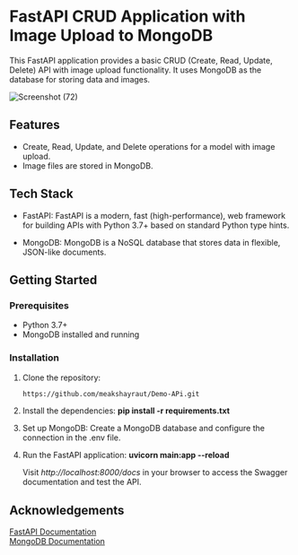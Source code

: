 # FastAPI CRUD Application with Image Upload to MongoDB
This FastAPI application provides a basic CRUD (Create, Read, Update, Delete) API with image upload functionality. It uses MongoDB as the database for storing data and images.

![Screenshot (72)](https://github.com/meakshayraut/Demo-APi/assets/87926985/8404001a-3f8e-4e79-bd81-7d326d95708d)

## Features

- Create, Read, Update, and Delete operations for a model with image upload.
- Image files are stored in MongoDB.

## Tech Stack

- FastAPI: FastAPI is a modern, fast (high-performance), web framework for building APIs with Python 3.7+ based on standard Python type hints.

- MongoDB: MongoDB is a NoSQL database that stores data in flexible, JSON-like documents.

## Getting Started

### Prerequisites

- Python 3.7+
- MongoDB installed and running


### Installation

1. Clone the repository:
    ```bash
   https://github.com/meakshayraut/Demo-APi.git
   
2. Install the dependencies:
   **pip install -r requirements.txt**
   
3. Set up MongoDB:
   Create a MongoDB database and configure the connection in the .env file.
   
4. Run the FastAPI application:
   **uvicorn main:app --reload**

   Visit *http://localhost:8000/docs* in your browser to access the Swagger documentation and test the API.


## Acknowledgements

[FastAPI Documentation](https://fastapi.tiangolo.com/) <br />
[MongoDB Documentation](https://docs.mongodb.com/)
   

